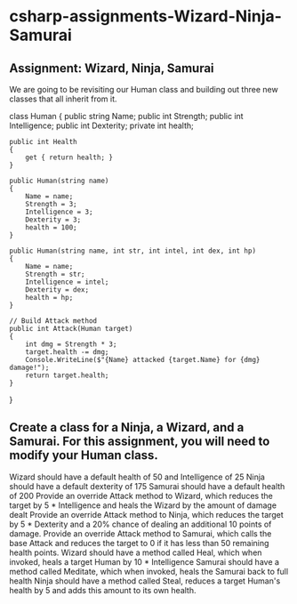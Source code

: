 # csharp-assignments-Wizard-Ninja-Samurai

## Assignment: Wizard, Ninja, Samurai
We are going to be revisiting our Human class and building out three new classes that all inherit from it.

class Human
{
    public string Name;
    public int Strength;
    public int Intelligence;
    public int Dexterity;
    private int health;
     
    public int Health
    {
        get { return health; }
    }
     
    public Human(string name)
    {
        Name = name;
        Strength = 3;
        Intelligence = 3;
        Dexterity = 3;
        health = 100;
    }
     
    public Human(string name, int str, int intel, int dex, int hp)
    {
        Name = name;
        Strength = str;
        Intelligence = intel;
        Dexterity = dex;
        health = hp;
    }
     
    // Build Attack method
    public int Attack(Human target)
    {
        int dmg = Strength * 3;
        target.health -= dmg;
        Console.WriteLine($"{Name} attacked {target.Name} for {dmg} damage!");
        return target.health;
    }
}

 ## Create a class for a Ninja, a Wizard, and a Samurai. For this assignment, you will need to modify your Human class.

 Wizard should have a default health of 50 and Intelligence of 25
 Ninja should have a default dexterity of 175
 Samurai should have a default health of 200
 Provide an override Attack method to Wizard, which reduces the target by 5 * Intelligence and heals the Wizard by the amount of damage dealt
 Provide an override Attack method to Ninja, which reduces the target by 5 * Dexterity and a 20% chance of dealing an additional 10 points of damage.
 Provide an override Attack method to Samurai, which calls the base Attack and reduces the target to 0 if it has less than 50 remaining health points.
 Wizard should have a method called Heal, which when invoked, heals a target Human by 10 * Intelligence
 Samurai should have a method called Meditate, which when invoked, heals the Samurai back to full health
 Ninja should have a method called Steal, reduces a target Human's health by 5 and adds this amount to its own health.
